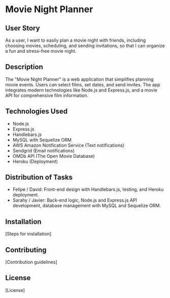 # Movie Night Planner

## User Story
As a user, I want to easily plan a movie night with friends, including choosing movies, scheduling, and sending invitations, so that I can organize a fun and stress-free movie night.

## Description
The "Movie Night Planner" is a web application that simplifies planning movie events. Users can select films, set dates, and send invites. The app integrates modern technologies like Node.js and Express.js, and a movie API for comprehensive film information.

## Technologies Used
- Node.js
- Express.js
- Handlebars.js
- MySQL with Sequelize ORM
- AWS Amazon Notification Service (Text notifications)
- Sendgrid (Email notifications)
- OMDb API (The Open Movie Database)
- Heroku (Deployment)

## Distribution of Tasks
- Felipe / David: Front-end design with Handlebars.js, testing, and Heroku deployment.
- Sarahy / Javier: Back-end logic, Node.js and Express.js API development, database management with MySQL and Sequelize ORM.

## Installation
[Steps for installation]

## Contributing
[Contribution guidelines]

## License
[License]


